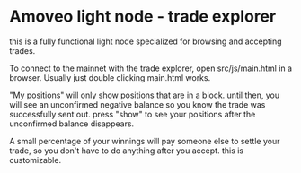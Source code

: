 Amoveo light node - trade explorer
========

this is a fully functional light node specialized for browsing and accepting trades.

To connect to the mainnet with the trade explorer, open src/js/main.html in a browser. Usually just double clicking main.html works.

"My positions" will only show positions that are in a block. until then, you will see an unconfirmed negative balance so you know the trade was successfully sent out. press "show" to see your positions after the unconfirmed balance disappears.

A small percentage of your winnings will pay someone else to settle your trade, so you don't have to do anything after you accept. this is customizable.
